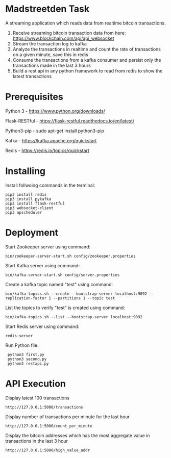 # Madstreetden Task
A streaming application which reads data from realtime bitcoin transactions.

1. Receive streaming bitcoin transaction data from here: https://www.blockchain.com/api/api_websocket
2. Stream the transaction log to kafka
3. Analyze the transactions in realtime and count the rate of transactions on a given minute, save this in redis
4. Consume the transactions from a kafka consumer and persist only the transactions made in the last 3 hours
5. Build a rest api in any python framework to read from redis to show the latest transactions

#  Prerequisites

   Python 3 - https://www.python.org/downloads/
   
   Flask-RESTful - https://flask-restful.readthedocs.io/en/latest/
   
   Python3-pip - sudo apt-get install python3-pip
   
   Kafka - https://kafka.apache.org/quickstart
   
   Redis - https://redis.io/topics/quickstart
   
# Installing

   Install follwoing commands in the terminal:
    
    pip3 install redis
    pip3 install pykafka
    pip3 install flask-restful
    pip3 websocket-client 
    pip3 apscheduler
    
  # Deployment
 
   Start Zookeeper server using command:
   
    bin/zookeeper-server-start.sh config/zookeeper.properties
    
   Start Kafka server using command:
    
    bin/kafka-server-start.sh config/server.properties
   
   Create a kafka topic named "test" using command:
    
    bin/kafka-topics.sh --create --bootstrap-server localhost:9092 --replication-factor 1 --partitions 1 --topic test
    
   List the topics to verify "test" is created using command:
   
    bin/kafka-topics.sh --list --bootstrap-server localhost:9092
    
   Start Redis server using command:
   
    redis-server
    
   Run Python file:
     
     python3 first.py
     python3 second.py
     python3 restapi.py
     
   # API Execution
     
   Display latest 100 transactions
   
    http://127.0.0.1:5000/transactions
    
   Display number of transactions per minute for the last hour
   
    http://127.0.0.1:5000/count_per_minute
    
   Display the bitcoin addresses which has the most aggregate value in transactions in the last 3 hour
    
    http://127.0.0.1:5000/high_value_addr


    
    
